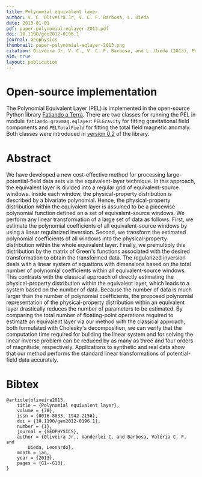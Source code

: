 ```yaml
---
title: Polynomial equivalent layer
author: V. C. Oliveira Jr, V. C. F. Barbosa, L. Uieda
date: 2013-01-01
pdf: paper-polynomial-eqlayer-2013.pdf
doi: 10.1190/geo2012-0196.1
journal: Geophysics
thumbnail: paper-polynomial-eqlayer-2013.png
citation: Oliveira Jr, V. C., V. C. F. Barbosa, and L. Uieda (2013), Polynomial equivalent layer, Geophysics, 78(1), G1–G13, doi:10.1190/geo2012-0196.1
alm: true
layout: publication
---
```


# Open-source implementation

The Polynomial Equivalent Layer (PEL) is implemented in the open-source Python
library [Fatiando a Terra](http://www.fatiando.org).
There are two classes for running the PEL in module `fatiando.gravmag.eqlayer`:
`PELGravity` for fitting gravitational field components and
`PELTotalField` for fitting the total field magnetic anomaly.
Both classes were introduced in
[version 0.2](http://www.fatiando.org/changelog.html#version-0-2)
of the library.

# Abstract

We have developed a new cost-effective method for processing
large-potential-field data sets via the equivalent-layer technique. In this
approach, the equivalent layer is divided into a regular grid of
equivalent-source windows. Inside each window, the physical-property
distribution is described by a bivariate polynomial. Hence, the
physical-property distribution within the equivalent layer is assumed to be a
piecewise polynomial function defined on a set of equivalent-source windows. We
perform any linear transformation of a large set of data as follows. First, we
estimate the polynomial coefficients of all equivalent-source windows by using
a linear regularized inversion. Second, we transform the estimated polynomial
coefficients of all windows into the physical-property distribution within the
whole equivalent layer. Finally, we premultiply this distribution by the matrix
of Green's functions associated with the desired transformation to obtain the
transformed data. The regularized inversion deals with a linear system of
equations with dimensions based on the total number of polynomial coefficients
within all equivalent-source windows. This contrasts with the classical
approach of directly estimating the physical-property distribution within the
equivalent layer, which leads to a system based on the number of data. Because
the number of data is much larger than the number of polynomial coefficients,
the proposed polynomial representation of the physical-property distribution
within an equivalent layer drastically reduces the number of parameters to be
estimated. By comparing the total number of floating-point operations required
to estimate an equivalent layer via our method with the classical approach,
both formulated with Cholesky's decomposition, we can verify that the
computation time required for building the linear system and for solving the
linear inverse problem can be reduced by as many as three and four orders of
magnitude, respectively. Applications to synthetic and real data show that our
method performs the standard linear transformations of potential-field data
accurately.

# Bibtex

    @article{oliveira2013,
        title = {Polynomial equivalent layer},
        volume = {78},
        issn = {0016-8033, 1942-2156},
        doi = {10.1190/geo2012-0196.1},
        number = {1},
        journal = {GEOPHYSICS},
        author = {Oliveira Jr., Vanderlei C. and Barbosa, Valéria C. F. and
            Uieda, Leonardo},
        month = jan,
        year = {2013},
        pages = {G1--G13},
    }
